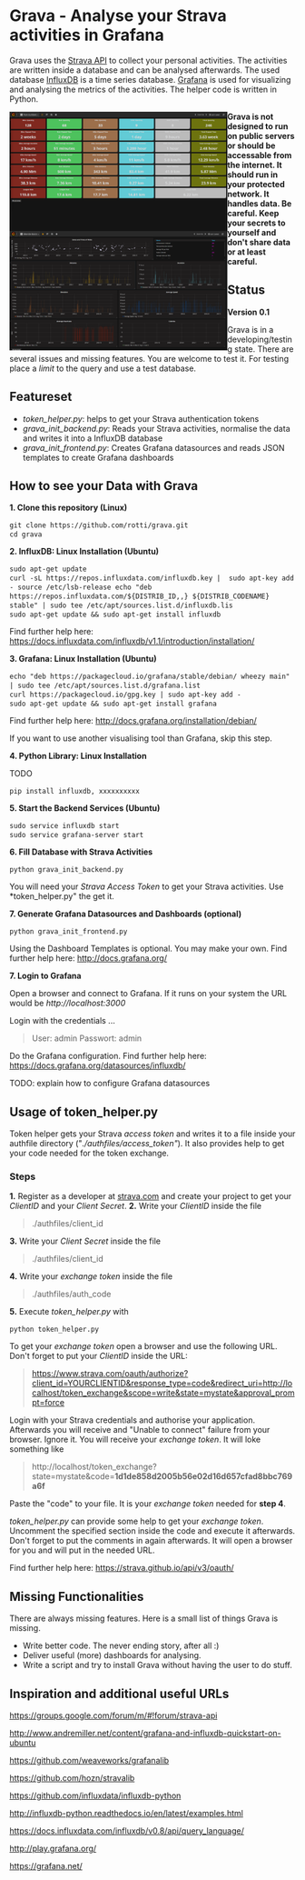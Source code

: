 Grava - Analyse your Strava activities in Grafana
=============================

Grava uses the [Strava API](https://strava.github.io/api/) to collect your personal activities. The activities are written inside a database and can be analysed afterwards.
The used database [InfluxDB](https://www.influxdata.com/) is a time series database. [Grafana](http://grafana.org/) is used for visualizing and analysing the metrics of the activities. The helper code is written in Python.

<a href=./dashboards/pure_numbers_db.png><img src="./dashboards/pure_numbers_db.png" align="left" height="210" width="384" ></a>
<a href=./dashboards/ride_basics_db.png><img src="./dashboards/ride_basics_db.png" align="left" height="210" width="384" ></a>


**Grava is not designed to run on public servers or should be accessable from the internet. It should run in your protected network. It handles data. Be careful. Keep your secrets to yourself and don't share data or at least careful.**

## Status
**Version 0.1**

Grava is in a developing/testing state. There are several issues and missing features. You are welcome to test it.
For testing place a *limit* to the query and use a test database.

## Featureset
* *token_helper.py*: helps to get your Strava authentication tokens
* *grava_init_backend.py*: Reads your Strava activities, normalise the data and writes it into a InfluxDB database
* *grava_init_frontend.py*: Creates Grafana datasources and reads JSON templates to create Grafana dashboards 

## How to see your Data with Grava
**1. Clone this repository (Linux)**
  ```
  git clone https://github.com/rotti/grava.git
  cd grava
  ```

**2. InfluxDB: Linux Installation (Ubuntu)**

  ```
  sudo apt-get update
  curl -sL https://repos.influxdata.com/influxdb.key |  sudo apt-key add - source /etc/lsb-release echo "deb https://repos.influxdata.com/${DISTRIB_ID,,} ${DISTRIB_CODENAME} stable" | sudo tee /etc/apt/sources.list.d/influxdb.lis
  sudo apt-get update && sudo apt-get install influxdb
  ```
  Find further help here: https://docs.influxdata.com/influxdb/v1.1/introduction/installation/

**3. Grafana: Linux Installation (Ubuntu)**
  ```
  echo "deb https://packagecloud.io/grafana/stable/debian/ wheezy main" | sudo tee /etc/apt/sources.list.d/grafana.list 
  curl https://packagecloud.io/gpg.key | sudo apt-key add -
  sudo apt-get update && sudo apt-get install grafana
  ```
  Find further help here: http://docs.grafana.org/installation/debian/

  If you want to use another visualising tool than Grafana, skip this step.

**4. Python Library: Linux Installation**

  TODO

  ```
  pip install influxdb, xxxxxxxxxx

  ```

**5. Start the Backend Services (Ubuntu)**
  ```
  sudo service influxdb start
  sudo service grafana-server start
  ```

**6. Fill Database with Strava Activities**
  ```
  python grava_init_backend.py
  ```
  You will need your *Strava Access Token* to get your Strava activities. Use *token_helper.py" the get it.

**7. Generate Grafana Datasources and Dashboards (optional)**
  ```
  python grava_init_frontend.py
  ```

  Using the Dashboard Templates is optional. You may make your own. Find further help here: http://docs.grafana.org/



**7. Login to Grafana**

  Open a browser and connect to Grafana. If it runs on your system the URL would be *http://localhost:3000*

  Login with the credentials ...

  > User: admin
  > Passwort: admin

  Do the Grafana configuration. Find further help here: https://docs.grafana.org/datasources/influxdb/

  TODO: explain how to configure Grafana datasources


## Usage of token_helper.py
Token helper gets your Strava *access token* and writes it to a file inside your authfile directory ("*./authfiles/access_token"*). It also provides help to get your code needed for the token exchange.

### Steps
**1.** Register as a developer at [strava.com](http://strava.com) and create your project to get your *ClientID* and your *Client Secret*.
**2.** Write your *ClientID* inside the file
> ./authfiles/client_id

**3.** Write your *Client Secret* inside the file 
> ./authfiles/client_id

**4.** Write your *exchange token* inside the file 
> ./authfiles/auth_code

**5.** Execute *token_helper.py* with 
  ```
  python token_helper.py
  ```

To get your *exchange token* open a browser and use the following URL. Don't forget to put your *ClientID* inside the URL:
> https://www.strava.com/oauth/authorize?client_id=YOURCLIENTID&response_type=code&redirect_uri=http://localhost/token_exchange&scope=write&state=mystate&approval_prompt=force

Login with your Strava credentials and authorise your application. Afterwards you will receive and "Unable to connect" failure from your browser. Ignore it. You will receive your *exchange token*. It will loke something like 
> http://localhost/token_exchange?state=mystate&code=**1d1de858d2005b56e02d16d657cfad8bbc769a6f**

Paste the "code" to your file. It is your *exchange token* needed for **step 4**.

*token_helper.py* can provide some help to get your *exchange token*. Uncomment the specified section inside the code and execute it afterwards. Don't forget to put the comments in again afterwards. It will open a browser for you and will put in the needed URL.

Find further help here: https://strava.github.io/api/v3/oauth/


## Missing Functionalities
There are always missing features. Here is a small list of things Grava is missing.
* Write better code. The never ending story, after all :)
* Deliver useful (more) dashboards for analysing.
* Write a script and try to install Grava without having the user to do stuff.


## Inspiration and additional useful URLs

https://groups.google.com/forum/m/#!forum/strava-api

http://www.andremiller.net/content/grafana-and-influxdb-quickstart-on-ubuntu

https://github.com/weaveworks/grafanalib

https://github.com/hozn/stravalib

https://github.com/influxdata/influxdb-python

http://influxdb-python.readthedocs.io/en/latest/examples.html

https://docs.influxdata.com/influxdb/v0.8/api/query_language/

http://play.grafana.org/

https://grafana.net/


